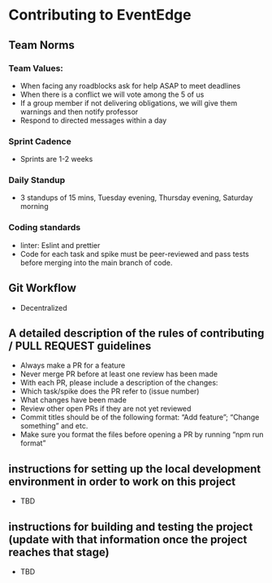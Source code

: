 # Contributing to EventEdge
## Team Norms
### Team Values:
* When facing any roadblocks ask for help ASAP to meet deadlines
* When there is a conflict we will vote among the 5 of us
* If a group member if not delivering obligations, we will give them warnings and then notify professor
* Respond to directed messages within a day
### Sprint Cadence
* Sprints are 1-2 weeks
### Daily Standup
* 3 standups of 15 mins, Tuesday evening, Thursday evening, Saturday morning
### Coding standards
* linter: Eslint and prettier
* Code for each task and spike must be peer-reviewed and pass tests before merging into the main branch of code.
## Git Workflow
* Decentralized
## A detailed description of the rules of contributing / PULL REQUEST guidelines
* Always make a PR for a feature
* Never merge PR before at least one review has been made
* With each PR, please include a description of the changes:
* Which task/spike does the PR refer to (issue number)
* What changes have been made
* Review other open PRs if they are not yet reviewed
* Commit titles should be of the following format: “Add feature”; “Change something” and etc.
* Make sure you format the files before opening a PR by running “npm run format”
## instructions for setting up the local development environment in order to work on this project
* TBD
## instructions for building and testing the project (update with that information once the project reaches that stage)
*  TBD

